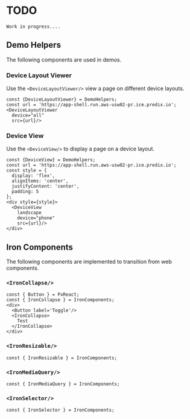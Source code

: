 # TODO

```hint
Work in progress....
```

## Demo Helpers
The following components are used in demos.




### Device Layout Viewer
Use the `<DeviceLayoutViewer/>` view a page on different device layouts.

```code
const {DeviceLayoutViewer} = DemoHelpers;
const url = 'https://app-shell.run.aws-usw02-pr.ice.predix.io';
<DeviceLayoutViewer
  device="all"
  src={url}/>
```


### Device View
Use the `<DeviceView/>` to display a page on a device layout.


```react
const {DeviceView} = DemoHelpers;
const url = 'https://app-shell.run.aws-usw02-pr.ice.predix.io';
const style = {
  display: 'flex',
  alignItems: 'center',
  justifyContent: 'center',
  padding: 5
};
<div style={style}>
  <DeviceView
    landscape
    device="phone"
    src={url}/>
</div>
```




## Iron Components
The following components are implemented to transition from web components.

### `<IronCollapse/>`

```code
const { Button } = PxReact;
const { IronCollapse } = IronComponents;
<div>
  <Button label='Toggle'/>
  <IronCollapse>
    Test
  </IronCollapse>
</div>
```

### `<IronResizable/>`

```react
const { IronResizable } = IronComponents;
```

### `<IronMediaQuery/>`

```react
const { IronMediaQuery } = IronComponents;
```


### `<IronSelector/>`

```react
const { IronSelector } = IronComponents;
```
